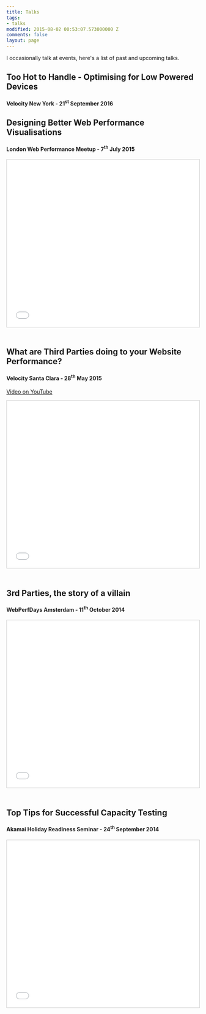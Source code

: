```yaml
---
title: Talks
tags:
- talks
modified: 2015-08-02 00:53:07.573000000 Z
comments: false
layout: page
---
```


I occasionally talk at events, here's a list of past and upcoming talks.  

## Too Hot to Handle - Optimising for Low Powered Devices

#### Velocity New York - 21<sup>st</sup> September 2016

<script async class="speakerdeck-embed" data-id="f63884061b08421c88732cf6468465f9" data-ratio="1.78086956521739" src="//speakerdeck.com/assets/embed.js"></script>


## Designing Better Web Performance Visualisations

#### London Web Performance Meetup - 7<sup>th</sup> July 2015

<iframe style="border: 1px solid #CCC; border-width: 1px; margin-bottom: 5px; max-width: 100%;" src="//www.slideshare.net/slideshow/embed_code/50263385" width="795" height="437" frameborder="0" marginwidth="0" marginheight="0" scrolling="no" allowfullscreen="allowfullscreen"></iframe> 


## What are Third Parties doing to your Website Performance?

#### Velocity Santa Clara - 28<sup>th</sup> May 2015
[Video on YouTube](https://www.youtube.com/watch?v=G1BiyYOnjjk)

<iframe style="border: 1px solid #CCC; border-width: 1px; margin-bottom: 5px; max-width: 100%;" src="//www.slideshare.net/slideshow/embed_code/48715743" width="795" height="437" frameborder="0" marginwidth="0" marginheight="0" scrolling="no" allowfullscreen="allowfullscreen"></iframe> 

## 3rd Parties, the story of a villain

#### WebPerfDays Amsterdam - 11<sup>th</sup> October 2014

<iframe style="border: 1px solid #CCC; border-width: 1px; margin-bottom: 5px; max-width: 100%;" src="//www.slideshare.net/slideshow/embed_code/40159723" width="795" height="437" frameborder="0" marginwidth="0" marginheight="0" scrolling="no" allowfullscreen="allowfullscreen"></iframe> 

## Top Tips for Successful Capacity Testing

#### Akamai Holiday Readiness Seminar - 24<sup>th</sup> September 2014

<iframe style="border: 1px solid #CCC; border-width: 1px; margin-bottom: 5px; max-width: 100%;" src="//www.slideshare.net/slideshow/embed_code/39513875" width="795" height="437" frameborder="0" marginwidth="0" marginheight="0" scrolling="no" allowfullscreen="allowfullscreen"></iframe>
